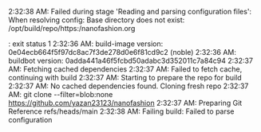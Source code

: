2:32:38 AM: Failed during stage 'Reading and parsing configuration files': 
When resolving config:
Base directory does not exist: /opt/build/repo/https:/nanofashion.org

: exit status 1
2:32:36 AM: build-image version: 0e04ecb664f5f97dc8ac7f3de278d0e6f81cd9c2 (noble)
2:32:36 AM: buildbot version: 0adda441a46f5fcbd50adabc3d352011c7a84c94
2:32:37 AM: Fetching cached dependencies
2:32:37 AM: Failed to fetch cache, continuing with build
2:32:37 AM: Starting to prepare the repo for build
2:32:37 AM: No cached dependencies found. Cloning fresh repo
2:32:37 AM: git clone --filter=blob:none https://github.com/yazan23123/nanofashion
2:32:37 AM: Preparing Git Reference refs/heads/main
2:32:38 AM: Failing build: Failed to parse configuration
